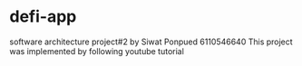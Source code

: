 # defi-app
software architecture project#2 by Siwat Ponpued 6110546640
This project was implemented by following youtube tutorial
